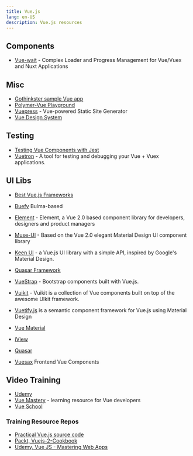 ```yaml
---
title: Vue.js
lang: en-US
description: Vue.js resources
---
```


## Components

* [Vue-wait](https://github.com/f/vue-wait) - Complex Loader and Progress Management for Vue/Vuex and Nuxt Applications

## Misc

* [Gothinkster sample Vue app](https://github.com/gothinkster/vue-realworld-example-app)
* [Polymer-Vue Playground](https://stackblitz.com/edit/polymer-vue-playground)
* [Vuepress](https://vuepress.vuejs.org/) - Vue-powered Static Site Generator
* [Vue Design System](https://vueds.com/)


## Testing

* [Testing Vue Components with Jest](https://leanpub.com/testingvuejscomponentswithjest)
* [Vuetron](http://vuetron.io/) - A tool for testing and debugging your Vue + Vuex applications.

## UI Libs

* [Best Vue.js Frameworks](https://madewithvuejs.com/blog/the-best-vue-js-frameworks)
* [Buefy](https://buefy.github.io/) Bulma-based
* [Element](http://element.eleme.io/#/en-US) - Element, a Vue 2.0 based component library for developers, designers and product managers
* [Muse-UI](https://muse-ui.org/#/en-US/) - Based on the Vue 2.0 elegant Material Design UI component library
* [Keen UI](https://josephuspaye.github.io/Keen-UI/) - a Vue.js UI library with a simple API, inspired by Google's Material Design.
* [Quasar Framework](https://quasar-framework.org/)
* [VueStrap](https://yuche.github.io/vue-strap/) - Bootstrap components built with Vue.js.
* [Vuikit](https://vuikit.js.org/) - Vuikit is a collection of Vue components built on top of the awesome UIkit framework.
* [Vuetify.js](https://vuetifyjs.com/) is a semantic component framework for Vue.js using Material Design
* [Vue Material](http://vuematerial.io/#/)

* [iView](https://www.iviewui.com/)
* [Quasar](https://quasar-framework.org/)
* [Vuesax](https://lusaxweb.github.io/vuesax/) Frontend Vue Components

## Video Training

* [Udemy](https://www.udemy.com/)
* [Vue Mastery](https://www.vuemastery.com/) - learning resource for Vue developers
* [Vue School](https://vueschool.io/)

### Training Resource Repos

* [Practical Vue.js source code](https://github.com/danielschmitz/vue-codes)
* [Packt, Vuejs-2-Cookbook](https://github.com/PacktPublishing/Vuejs-2-Cookbook)
* [Udemy, Vue JS - Mastering Web Apps](https://github.com/15Dkatz/vue-guides)